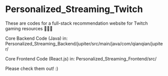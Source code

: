 # Personalized_Streaming_Twitch
These are codes for a full-stack recommendation website for Twitch gaming resources 👾👾👾

Core Backend Code (Java) in: Personalized_Streaming_Backend/jupiter/src/main/java/com/qianqian/jupiter/

Core Frontend Code (React.js) in: Personalized_Streaming_Frontend/src/

Please check them out! :)
